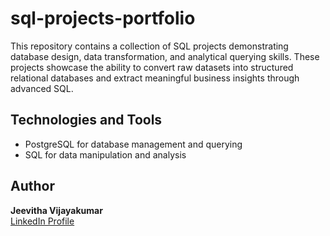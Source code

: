 # sql-projects-portfolio

This repository contains a collection of SQL projects demonstrating database design, data transformation, and analytical querying skills. 
These projects showcase the ability to convert raw datasets into structured relational databases and extract meaningful business insights through advanced SQL.

## Technologies and Tools
- PostgreSQL for database management and querying  
- SQL for data manipulation and analysis  

## Author
**Jeevitha Vijayakumar**  
[LinkedIn Profile](https://www.linkedin.com/in/jeevitha-vijayakumar/)
